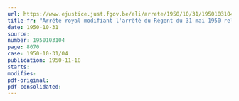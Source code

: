 ```yaml
---
url: https://www.ejustice.just.fgov.be/eli/arrete/1950/10/31/1950103104/justel
title-fr: "Arrêté royal modifiant l'arrêté du Régent du 31 mai 1950 relatif à l'octroi d'une indemnité pour frais funéraires aux ayants droits d'un agent de l'Etat ou d'un militaire de carrière décédés"
date: 1950-10-31
source:
number: 1950103104
page: 8070
case: 1950-10-31/04
publication: 1950-11-18
starts:
modifies:
pdf-original:
pdf-consolidated:
---
```


